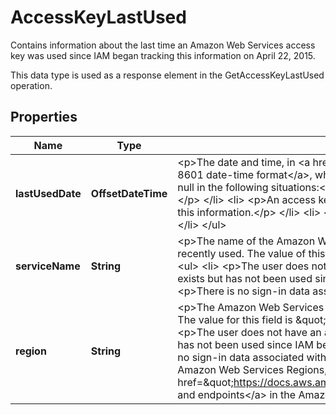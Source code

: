 

# AccessKeyLastUsed

<p>Contains information about the last time an Amazon Web Services access key was used since IAM began tracking this information on April 22, 2015.</p> <p>This data type is used as a response element in the <a>GetAccessKeyLastUsed</a> operation.</p>

## Properties

| Name | Type | Description | Notes |
|------------ | ------------- | ------------- | -------------|
|**lastUsedDate** | **OffsetDateTime** | &lt;p&gt;The date and time, in &lt;a href&#x3D;\&quot;http://www.iso.org/iso/iso8601\&quot;&gt;ISO 8601 date-time format&lt;/a&gt;, when the access key was most recently used. This field is null in the following situations:&lt;/p&gt; &lt;ul&gt; &lt;li&gt; &lt;p&gt;The user does not have an access key.&lt;/p&gt; &lt;/li&gt; &lt;li&gt; &lt;p&gt;An access key exists but has not been used since IAM began tracking this information.&lt;/p&gt; &lt;/li&gt; &lt;li&gt; &lt;p&gt;There is no sign-in data associated with the user.&lt;/p&gt; &lt;/li&gt; &lt;/ul&gt; |  |
|**serviceName** | **String** | &lt;p&gt;The name of the Amazon Web Services service with which this access key was most recently used. The value of this field is \&quot;N/A\&quot; in the following situations:&lt;/p&gt; &lt;ul&gt; &lt;li&gt; &lt;p&gt;The user does not have an access key.&lt;/p&gt; &lt;/li&gt; &lt;li&gt; &lt;p&gt;An access key exists but has not been used since IAM started tracking this information.&lt;/p&gt; &lt;/li&gt; &lt;li&gt; &lt;p&gt;There is no sign-in data associated with the user.&lt;/p&gt; &lt;/li&gt; &lt;/ul&gt; |  |
|**region** | **String** | &lt;p&gt;The Amazon Web Services Region where this access key was most recently used. The value for this field is \&quot;N/A\&quot; in the following situations:&lt;/p&gt; &lt;ul&gt; &lt;li&gt; &lt;p&gt;The user does not have an access key.&lt;/p&gt; &lt;/li&gt; &lt;li&gt; &lt;p&gt;An access key exists but has not been used since IAM began tracking this information.&lt;/p&gt; &lt;/li&gt; &lt;li&gt; &lt;p&gt;There is no sign-in data associated with the user.&lt;/p&gt; &lt;/li&gt; &lt;/ul&gt; &lt;p&gt;For more information about Amazon Web Services Regions, see &lt;a href&#x3D;\&quot;https://docs.aws.amazon.com/general/latest/gr/rande.html\&quot;&gt;Regions and endpoints&lt;/a&gt; in the Amazon Web Services General Reference.&lt;/p&gt; |  |



